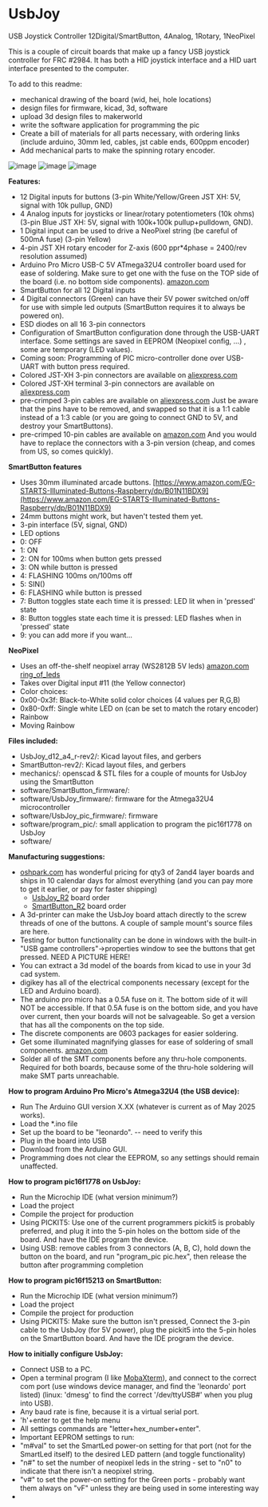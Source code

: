 # UsbJoy
USB Joystick Controller 12Digital/SmartButton, 4Analog, 1Rotary, 1NeoPixel

This is a couple of circuit boards that make up a fancy USB joystick controller for FRC #2984.
It has both a HID joystick interface and a HID uart interface presented to the computer.

To add to this readme:
- mechanical drawing of the board (wid, hei, hole locations)
- design files for firmware, kicad, 3d, software
- upload 3d design files to makerworld
- write the software application for programming the pic
- Create a bill of materials for all parts necessary, with ordering links (include arduino, 30mm led, cables, jst cable ends, 600ppm encoder)
- Add mechanical parts to make the spinning rotary encoder.

![image](https://github.com/user-attachments/assets/ea97f88b-f23c-439b-81eb-e5cb5ec8e4a8)
![image](https://github.com/user-attachments/assets/5b4c13d2-de07-41db-afa2-7e9a51e008a0)
![image](https://github.com/user-attachments/assets/e703f007-66c7-4fff-99f2-dc9885223b1f)

**Features:**
- 12 Digital inputs for buttons (3-pin White/Yellow/Green JST XH: 5V, signal with 10k pullup, GND)
- 4 Analog inputs for joysticks or linear/rotary potentiometers (10k ohms) (3-pin Blue JST XH: 5V, signal with 100k+100k pullup+pulldown, GND).
- 1 Digital input can be used to drive a NeoPixel string (be careful of 500mA fuse) (3-pin Yellow)
- 4-pin JST XH rotary encoder for Z-axis (600 ppr*4phase = 2400/rev resolution assumed)
- Arduino Pro Micro USB-C 5V ATmega32U4 controller board used for ease of soldering.  Make sure to get one with the fuse on the TOP side of the board (i.e. no bottom side components).  [amazon.com](https://www.amazon.com/gp/product/B0B6HYLC44)
- SmartButton for all 12 Digital inputs
- 4 Digital connectors (Green) can have their 5V power switched on/off for use with simple led outputs (SmartButton requires it to always be powered on).
- ESD diodes on all 16 3-pin connectors
- Configuration of SmartButton configuration done through the USB-UART interface.  Some settings are saved in EEPROM (Neopixel config, ...) , some are temporary (LED values).
- Coming soon: Programming of PIC micro-controller done over USB-UART with button press required.
- Colored JST-XH 3-pin connectors are available on [aliexpress.com](https://www.aliexpress.us/item/3256806937445015.html)
- Colored JST-XH terminal 3-pin connectors are available on [aliexpress.com](https://www.aliexpress.us/item/3256804014172692.html)
- pre-crimped 3-pin cables are available on [aliexpress.com](https://www.aliexpress.us/item/3256807213104605.html)  Just be aware that the pins have to be removed, and swapped so that it is a 1:1 cable instead of a 1:3 cable (or you are going to connect GND to 5V, and destroy your SmartButtons).
- pre-crimped 10-pin cables are available on [amazon.com](https://www.amazon.com/dp/B0B2RCW5JF) And you would have to replace the connectors with a 3-pin version (cheap, and comes from US, so comes quickly).

**SmartButton features**
- Uses 30mm illuminated arcade buttons. [https://www.amazon.com/EG-STARTS-Illuminated-Buttons-Raspberry/dp/B01N11BDX9](https://www.amazon.com/EG-STARTS-Illuminated-Buttons-Raspberry/dp/B01N11BDX9)
- 24mm buttons might work, but haven't tested them yet.
- 3-pin interface (5V, signal, GND)
- LED options
- 0: OFF
- 1: ON
- 2: ON for 100ms when button gets pressed
- 3: ON while button is pressed
- 4: FLASHING 100ms on/100ms off
- 5: SIN()
- 6: FLASHING while button is pressed
- 7: Button toggles state each time it is pressed: LED lit when in 'pressed' state
- 8: Button toggles state each time it is pressed: LED flashes when in 'pressed' state
- 9: you can add more if you want...

**NeoPixel**
- Uses an off-the-shelf neopixel array (WS2812B 5V leds) [amazon.com](https://www.amazon.com/dp/B09PBHJG6G) [ring_of_leds](https://www.amazon.com/dp/B08GPWVD57)
- Takes over Digital input #11 (the Yellow connector)
- Color choices:
- 0x00-0x3f: Black-to-White solid color choices (4 values per R,G,B)
- 0x80-0xff: Single white LED on (can be set to match the rotary encoder)
- Rainbow
- Moving Rainbow

**Files included:**
- UsbJoy_d12_a4_r-rev2/: Kicad layout files, and gerbers
- SmartButton-rev2/: Kicad layout files, and gerbers
- mechanics/: openscad & STL files for a couple of mounts for UsbJoy using the SmartButton
- software/SmartButton_firmware/:
- software/UsbJoy_firmware/: firmware for the Atmega32U4 microcontroller
- software/UsbJoy_pic_firmware/: firmware 
- software/program_pic/: small application to program the pic16f1778 on UsbJoy
- software/

**Manufacturing suggestions:**
- [oshpark.com](https://oshpark.com/) has wonderful pricing for qty3 of 2and4 layer boards and ships in 10 calendar days for almost everything (and you can pay more to get it earlier, or pay for faster shipping)
  - [UsbJoy_R2](https://oshpark.com/shared_projects/QPZCB1ZT) board order
  - [SmartButton_R2](https://oshpark.com/shared_projects/OV1uAkH7) board order
- A 3d-printer can make the UsbJoy board attach directly to the screw threads of one of the buttons.  A couple of sample mount's source files are here.
- Testing for button functionality can be done in windows with the built-in "USB game controllers"->properties window to see the buttons that get pressed. NEED A PICTURE HERE!
- You can extract a 3d model of the boards from kicad to use in your 3d cad system.
- digikey has all of the electrical components necessary (except for the LED and Arduino board).
- The arduino pro micro has a 0.5A fuse on it.  The bottom side of it will NOT be accessible.  If that 0.5A fuse is on the bottom side, and you have over current, then your boards will not be salvageable.  So get a version that has all the components on the top side.
- The discrete components are 0603 packages for easier soldering.
- Get some illuminated magnifying glasses for ease of soldering of small components. [amazon.com](https://www.amazon.com/YOCTOSUN-Magnifying-Rechargeable-1-5X-3-5X-Magnifier/dp/B0D8J3TYL3)
- Solder all of the SMT components before any thru-hole components.  Required for both boards, because some of the thru-hole soldering will make SMT parts unreachable.

**How to program Arduino Pro Micro's Atmega32U4 (the USB device):**
- Run The Arduino GUI version X.XX (whatever is current as of May 2025 works).
- Load the *.ino file
- Set up the board to be "leonardo". -- need to verify this
- Plug in the board into USB
- Download from the Arduino GUI.
- Programming does not clear the EEPROM, so any settings should remain unaffected.

**How to program pic16f1778 on UsbJoy:**
- Run the Microchip IDE (what version minimum?)
- Load the project
- Compile the project for production
- Using PICKIT5: Use one of the current programmers pickit5 is probably preferred, and plug it into the 5-pin holes on the bottom side of the board.  And have the IDE program the device.
- Using USB: remove cables from 3 connectors (A, B, C), hold down the button on the board, and run "program_pic pic.hex", then release the button after programming completion

**How to program pic16f15213 on SmartButton:**
- Run the Microchip IDE (what version minimum?)
- Load the project
- Compile the project for production
- Using PICKIT5: Make sure the button isn't pressed, Connect the 3-pin cable to the UsbJoy (for 5V power), plug the pickit5 into the 5-pin holes on the SmartButton board.  And have the IDE program the device.

**How to initially configure UsbJoy:**
- Connect USB to a PC.
- Open a terminal program (I like [MobaXterm](https://mobaxterm.mobatek.net/)), and connect to the correct com port (use windows device manager, and find the 'leonardo' port listed) (linux: 'dmesg' to find the correct '/dev/ttyUSB#' when you plug into USB).
- Any baud rate is fine, because it is a virtual serial port.
- 'h'+enter to get the help menu
- All settings commands are "letter+hex_number+enter".
- Important EEPROM settings to run:
- "m#val" to set the SmartLed power-on setting for that port (not for the SmartLed itself) to the desired LED pattern (and toggle functionality)
- "n#" to set the number of neopixel leds in the string - set to "n0" to indicate that there isn't a neopixel string.
- "v#" to set the power-on setting for the Green ports - probably want them always on "vF" unless they are being used in some interesting way
- 
  
